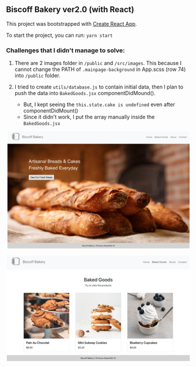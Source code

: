 ## Biscoff Bakery ver2.0 (with React)

This project was bootstrapped with [Create React App](https://github.com/facebook/create-react-app).

To start the project, you can run: `yarn start`

### Challenges that I didn't manage to solve:

1. There are 2 images folder in `/public` and `/src/images`. This because I cannot change the PATH of `.mainpage-background` in App.scss (row 74) into `/public` folder.

1. I tried to create `utils/database.js` to contain initial data, then I plan to push the data into `BakedGoods.jsx` componentDidMound().
    - But, I kept seeing the `this.state.cake is undefined` even after componentDidMount()
    - Since it didn't work, I put the array manually inside the `BakedGoods.jsx`

![homepage](./biscoff-hw-1.jpg)

![products](./biscoff-hw-2.jpg)
